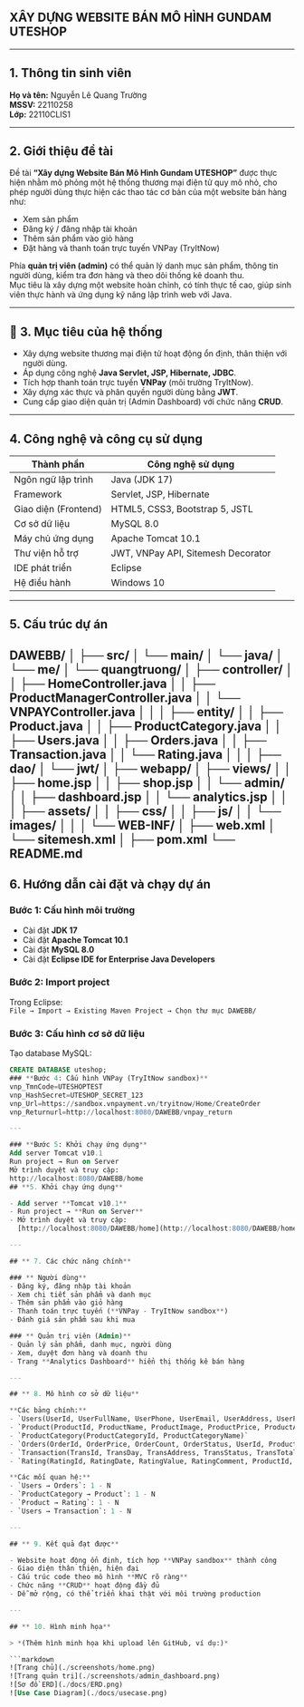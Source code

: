 ## XÂY DỰNG WEBSITE BÁN MÔ HÌNH GUNDAM UTESHOP

---

## 1. Thông tin sinh viên  
**Họ và tên:** Nguyễn Lê Quang Trường  
**MSSV:** 22110258  
**Lớp:** 22110CLIS1  

---

## 2. Giới thiệu đề tài  

Đề tài **“Xây dựng Website Bán Mô Hình Gundam UTESHOP”** được thực hiện nhằm mô phỏng một hệ thống thương mại điện tử quy mô nhỏ, cho phép người dùng thực hiện các thao tác cơ bản của một website bán hàng như:  
- Xem sản phẩm  
- Đăng ký / đăng nhập tài khoản  
- Thêm sản phẩm vào giỏ hàng  
- Đặt hàng và thanh toán trực tuyến VNPay (TryItNow)

Phía **quản trị viên (admin)** có thể quản lý danh mục sản phẩm, thông tin người dùng, kiểm tra đơn hàng và theo dõi thống kê doanh thu.  
Mục tiêu là xây dựng một website hoàn chỉnh, có tính thực tế cao, giúp sinh viên thực hành và ứng dụng kỹ năng lập trình web với Java.

---

## 🎯 3. Mục tiêu của hệ thống  

- Xây dựng website thương mại điện tử hoạt động ổn định, thân thiện với người dùng.  
- Áp dụng công nghệ **Java Servlet, JSP, Hibernate, JDBC**.  
- Tích hợp thanh toán trực tuyến **VNPay** (môi trường TryItNow).  
- Xây dựng xác thực và phân quyền người dùng bằng **JWT**.  
- Cung cấp giao diện quản trị (Admin Dashboard) với chức năng **CRUD**.

---

## 4. Công nghệ và công cụ sử dụng  

| Thành phần                | Công nghệ sử dụng                     |
|---------------------------|--------------------------------------|
| Ngôn ngữ lập trình        | Java (JDK 17)                        |
| Framework                 | Servlet, JSP, Hibernate              |
| Giao diện (Frontend)      | HTML5, CSS3, Bootstrap 5, JSTL       |
| Cơ sở dữ liệu             | MySQL 8.0                            |
| Máy chủ ứng dụng          | Apache Tomcat 10.1                   |
| Thư viện hỗ trợ           | JWT, VNPay API, Sitemesh Decorator   |
| IDE phát triển            | Eclipse                              |
| Hệ điều hành              | Windows 10                           |

---

## 5. Cấu trúc dự án
DAWEBB/
│
├── src/
│ └── main/
│ └── java/
│ └── me/
│ └── quangtruong/
│ ├── controller/
│ │ ├── HomeController.java
│ │ ├── ProductManagerController.java
│ │ └── VNPAYController.java
│ │
│ ├── entity/
│ │ ├── Product.java
│ │ ├── ProductCategory.java
│ │ ├── Users.java
│ │ ├── Orders.java
│ │ ├── Transaction.java
│ │ └── Rating.java
│ │
│ ├── dao/
│ └── jwt/
│
├── webapp/
│ ├── views/
│ │ ├── home.jsp
│ │ ├── shop.jsp
│ │ └── admin/
│ │ ├── dashboard.jsp
│ │ └── analytics.jsp
│ │
│ ├── assets/
│ │ ├── css/
│ │ ├── js/
│ │ └── images/
│ │
│ └── WEB-INF/
│ ├── web.xml
│ └── sitemesh.xml
│
├── pom.xml
└── README.md
---

## 6. Hướng dẫn cài đặt và chạy dự án  

### **Bước 1: Cấu hình môi trường**  
- Cài đặt **JDK 17**  
- Cài đặt **Apache Tomcat 10.1**  
- Cài đặt **MySQL 8.0**  
- Cài đặt **Eclipse IDE for Enterprise Java Developers**

### **Bước 2: Import project**  
Trong Eclipse:  
`File → Import → Existing Maven Project → Chọn thư mục DAWEBB/`

### **Bước 3: Cấu hình cơ sở dữ liệu**  
Tạo database MySQL:  
```sql
CREATE DATABASE uteshop;
### **Bước 4: Cấu hình VNPay (TryItNow sandbox)**
vnp_TmnCode=UTESHOPTEST
vnp_HashSecret=UTESHOP_SECRET_123
vnp_Url=https://sandbox.vnpayment.vn/tryitnow/Home/CreateOrder
vnp_Returnurl=http://localhost:8080/DAWEBB/vnpay_return

---

### **Bước 5: Khởi chạy ứng dụng**
Add server Tomcat v10.1
Run project → Run on Server
Mở trình duyệt và truy cập:
http://localhost:8080/DAWEBB/home
## **5. Khởi chạy ứng dụng**

- Add server **Tomcat v10.1**  
- Run project → **Run on Server**  
- Mở trình duyệt và truy cập:  
  [http://localhost:8080/DAWEBB/home](http://localhost:8080/DAWEBB/home)

---

## ** 7. Các chức năng chính**

### ** Người dùng**
- Đăng ký, đăng nhập tài khoản  
- Xem chi tiết sản phẩm và danh mục  
- Thêm sản phẩm vào giỏ hàng  
- Thanh toán trực tuyến (**VNPay - TryItNow sandbox**)  
- Đánh giá sản phẩm sau khi mua  

### ** Quản trị viên (Admin)**
- Quản lý sản phẩm, danh mục, người dùng  
- Xem, duyệt đơn hàng và doanh thu  
- Trang **Analytics Dashboard** hiển thị thống kê bán hàng  

---

## ** 8. Mô hình cơ sở dữ liệu**

**Các bảng chính:**
- `Users(UserId, UserFullName, UserPhone, UserEmail, UserAddress, UserPassword, UserIsAdmin, UserImage, UserRegisDay)`
- `Product(ProductId, ProductName, ProductImage, ProductPrice, ProductAmount, ProductCategoryId)`
- `ProductCategory(ProductCategoryId, ProductCategoryName)`
- `Orders(OrderId, OrderPrice, OrderCount, OrderStatus, UserId, ProductId)`
- `Transaction(TransId, TransDay, TransAddress, TransStatus, TransTotalValue, UserId)`
- `Rating(RatingId, RatingDate, RatingValue, RatingComment, ProductId, UserId)`

**Các mối quan hệ:**
- `Users → Orders`: 1 - N  
- `ProductCategory → Product`: 1 - N  
- `Product → Rating`: 1 - N  
- `Users → Transaction`: 1 - N  

---

## ** 9. Kết quả đạt được**

- Website hoạt động ổn định, tích hợp **VNPay sandbox** thành công  
- Giao diện thân thiện, hiện đại  
- Cấu trúc code theo mô hình **MVC rõ ràng**  
- Chức năng **CRUD** hoạt động đầy đủ  
- Dễ mở rộng, có thể triển khai thật với môi trường production  

---

## ** 10. Hình minh họa**

> *(Thêm hình minh họa khi upload lên GitHub, ví dụ:)*

```markdown
![Trang chủ](./screenshots/home.png)
![Trang quản trị](./screenshots/admin_dashboard.png)
![Sơ đồ ERD](./docs/ERD.png)
![Use Case Diagram](./docs/usecase.png)

